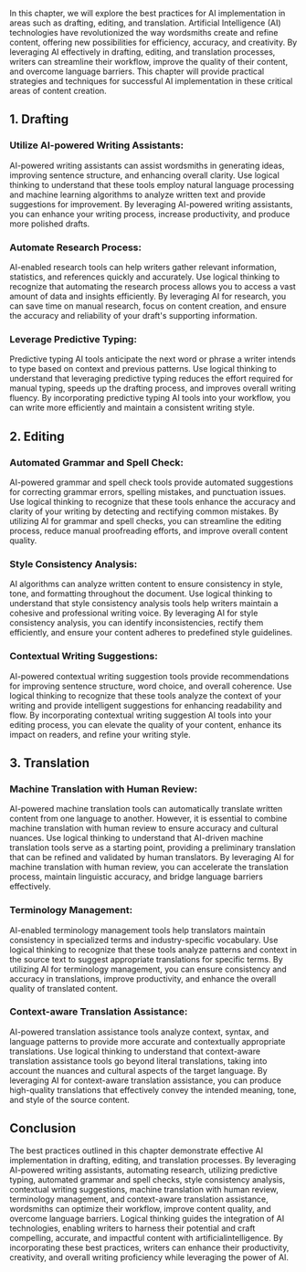 
In this chapter, we will explore the best practices for AI implementation in areas such as drafting, editing, and translation. Artificial Intelligence (AI) technologies have revolutionized the way wordsmiths create and refine content, offering new possibilities for efficiency, accuracy, and creativity. By leveraging AI effectively in drafting, editing, and translation processes, writers can streamline their workflow, improve the quality of their content, and overcome language barriers. This chapter will provide practical strategies and techniques for successful AI implementation in these critical areas of content creation.

1\. Drafting
-----------

### Utilize AI-powered Writing Assistants:

AI-powered writing assistants can assist wordsmiths in generating ideas, improving sentence structure, and enhancing overall clarity. Use logical thinking to understand that these tools employ natural language processing and machine learning algorithms to analyze written text and provide suggestions for improvement. By leveraging AI-powered writing assistants, you can enhance your writing process, increase productivity, and produce more polished drafts.

### Automate Research Process:

AI-enabled research tools can help writers gather relevant information, statistics, and references quickly and accurately. Use logical thinking to recognize that automating the research process allows you to access a vast amount of data and insights efficiently. By leveraging AI for research, you can save time on manual research, focus on content creation, and ensure the accuracy and reliability of your draft's supporting information.

### Leverage Predictive Typing:

Predictive typing AI tools anticipate the next word or phrase a writer intends to type based on context and previous patterns. Use logical thinking to understand that leveraging predictive typing reduces the effort required for manual typing, speeds up the drafting process, and improves overall writing fluency. By incorporating predictive typing AI tools into your workflow, you can write more efficiently and maintain a consistent writing style.

2\. Editing
----------

### Automated Grammar and Spell Check:

AI-powered grammar and spell check tools provide automated suggestions for correcting grammar errors, spelling mistakes, and punctuation issues. Use logical thinking to recognize that these tools enhance the accuracy and clarity of your writing by detecting and rectifying common mistakes. By utilizing AI for grammar and spell checks, you can streamline the editing process, reduce manual proofreading efforts, and improve overall content quality.

### Style Consistency Analysis:

AI algorithms can analyze written content to ensure consistency in style, tone, and formatting throughout the document. Use logical thinking to understand that style consistency analysis tools help writers maintain a cohesive and professional writing voice. By leveraging AI for style consistency analysis, you can identify inconsistencies, rectify them efficiently, and ensure your content adheres to predefined style guidelines.

### Contextual Writing Suggestions:

AI-powered contextual writing suggestion tools provide recommendations for improving sentence structure, word choice, and overall coherence. Use logical thinking to recognize that these tools analyze the context of your writing and provide intelligent suggestions for enhancing readability and flow. By incorporating contextual writing suggestion AI tools into your editing process, you can elevate the quality of your content, enhance its impact on readers, and refine your writing style.

3\. Translation
--------------

### Machine Translation with Human Review:

AI-powered machine translation tools can automatically translate written content from one language to another. However, it is essential to combine machine translation with human review to ensure accuracy and cultural nuances. Use logical thinking to understand that AI-driven machine translation tools serve as a starting point, providing a preliminary translation that can be refined and validated by human translators. By leveraging AI for machine translation with human review, you can accelerate the translation process, maintain linguistic accuracy, and bridge language barriers effectively.

### Terminology Management:

AI-enabled terminology management tools help translators maintain consistency in specialized terms and industry-specific vocabulary. Use logical thinking to recognize that these tools analyze patterns and context in the source text to suggest appropriate translations for specific terms. By utilizing AI for terminology management, you can ensure consistency and accuracy in translations, improve productivity, and enhance the overall quality of translated content.

### Context-aware Translation Assistance:

AI-powered translation assistance tools analyze context, syntax, and language patterns to provide more accurate and contextually appropriate translations. Use logical thinking to understand that context-aware translation assistance tools go beyond literal translations, taking into account the nuances and cultural aspects of the target language. By leveraging AI for context-aware translation assistance, you can produce high-quality translations that effectively convey the intended meaning, tone, and style of the source content.

Conclusion
----------

The best practices outlined in this chapter demonstrate effective AI implementation in drafting, editing, and translation processes. By leveraging AI-powered writing assistants, automating research, utilizing predictive typing, automated grammar and spell checks, style consistency analysis, contextual writing suggestions, machine translation with human review, terminology management, and context-aware translation assistance, wordsmiths can optimize their workflow, improve content quality, and overcome language barriers. Logical thinking guides the integration of AI technologies, enabling writers to harness their potential and craft compelling, accurate, and impactful content with artificialintelligence. By incorporating these best practices, writers can enhance their productivity, creativity, and overall writing proficiency while leveraging the power of AI.
